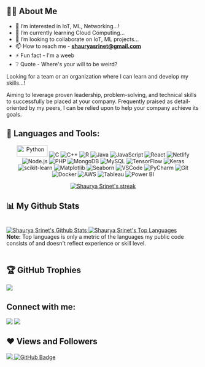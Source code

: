 ## 🙋‍♂️ About Me

- 👀 I’m interested in IoT, ML, Networking...!
- 🌱 I’m currently learning Cloud Computing...
- 💞️ I’m looking to collaborate on IoT, ML projects...
- 📫 How to reach me - **shauryasrinet@gmail.com**
- ⚡ Fun fact - I'm a weeb
- ❔ Quote - Where's your will to be weird?

 
Looking for a team or an organization where I can learn and develop my skills...! 

Aiming to leverage proven leadership, problem-solving, and technical skills to successfully be placed at your company. Frequently praised as detail-oriented by my peers, I can be relied upon to help your company achieve its goals.

 
 
## 🚀 Languages and Tools:

<p align="center">
  <!-- Programming Languages -->
  <img alt="Python" src="https://img.shields.io/badge/-Python-3776AB?style=flat-square&logo=python&logoColor=white" width="80" height="30" />
  <img alt="C" src="https://img.shields.io/badge/-C-A8B9CC?style=flat-square&logo=c&logoColor=white&logoWidth=40" />
  <img alt="C++" src="https://img.shields.io/badge/-C++-00599C?style=flat-square&logo=cplusplus&logoColor=white&logoWidth=40" />
  <img alt="R" src="https://img.shields.io/badge/-R-276DC3?style=flat-square&logo=r&logoColor=white&logoWidth=40" />
  <img alt="Java" src="https://img.shields.io/badge/-Java-007396?style=flat-square&logo=java&logoColor=white&logoWidth=40" />

  <!-- Frontend Technologies -->
  <img alt="JavaScript" src="https://img.shields.io/badge/-JavaScript-F7DF1E?style=flat-square&logo=javascript&logoColor=black&logoWidth=40" />
  <img alt="React" src="https://img.shields.io/badge/-React-61DAFB?style=flat-square&logo=react&logoColor=white&logoWidth=40" />
  <img alt="Netlify" src="https://img.shields.io/badge/-Netlify-00C7B7?style=flat-square&logo=netlify&logoColor=white&logoWidth=40" />

  <!-- Backend Technologies -->
  <img alt="Node.js" src="https://img.shields.io/badge/-Node.js-339933?style=flat-square&logo=node.js&logoColor=white&logoWidth=40" />
  <img alt="PHP" src="https://img.shields.io/badge/-PHP-777BB4?style=flat-square&logo=php&logoColor=white&logoWidth=40" />

  <!-- Database Technologies -->
  <img alt="MongoDB" src="https://img.shields.io/badge/-MongoDB-47A248?style=flat-square&logo=mongodb&logoColor=white&logoWidth=40" />
  <img alt="MySQL" src="https://img.shields.io/badge/-MySQL-4479A1?style=flat-square&logo=mysql&logoColor=white&logoWidth=40" />

  <!-- Data Science and Machine Learning -->
  <img alt="TensorFlow" src="https://img.shields.io/badge/-TensorFlow-FF6F00?style=flat-square&logo=tensorflow&logoColor=white&logoWidth=40" />
  <img alt="Keras" src="https://img.shields.io/badge/-Keras-D00000?style=flat-square&logo=keras&logoColor=white&logoWidth=40" />
  <img alt="scikit-learn" src="https://img.shields.io/badge/-scikit-DA4453?style=flat-square&logo=scikit-learn&logoColor=white&logoWidth=40" />
  <img alt="Matplotlib" src="https://img.shields.io/badge/-Matplotlib-3776AB?style=flat-square&logo=matplotlib&logoColor=white&logoWidth=40" />
  <img alt="Seaborn" src="https://img.shields.io/badge/-Seaborn-4EAE20?style=flat-square&logo=seaborn&logoColor=white&logoWidth=40" />

  <!-- IDEs and Tools -->
  <img alt="VSCode" src="https://img.shields.io/badge/-VSCode-007ACC?style=flat-square&logo=visual-studio-code&logoColor=white&logoWidth=40" />
  <img alt="PyCharm" src="https://img.shields.io/badge/-PyCharm-000000?style=flat-square&logo=pycharm&logoColor=white&logoWidth=40" />
  <img alt="Git" src="https://img.shields.io/badge/-Git-F05032?style=flat-square&logo=git&logoColor=white&logoWidth=40" />
  <img alt="Docker" src="https://img.shields.io/badge/-Docker-2496ED?style=flat-square&logo=docker&logoColor=white&logoWidth=40" />

  <!-- Cloud and DevOps -->
  <img alt="AWS" src="https://img.shields.io/badge/-AWS-232F3E?style=flat-square&logo=amazon-aws&logoColor=white&logoWidth=40" />

  <!-- Business Intelligence and Visualization -->
  <img alt="Tableau" src="https://img.shields.io/badge/-Tableau-E97627?style=flat-square&logo=tableau&logoColor=white&logoWidth=40" />
  <img alt="Power BI" src="https://img.shields.io/badge/-Power%20BI-F2C811?style=flat-square&logo=power-bi&logoColor=white&logoWidth=40" />

</p>


<p align="center">
  <a href="https://github.com/footcricket05/github-readme-streak-stats">
    <img title="🔥 Get streak stats for your profile at git.io/streak-stats" alt="Shaurya Srinet's streak" src="https://github-readme-streak-stats.herokuapp.com/?user=footcricket05&theme=black-ice&hide_border=true&stroke=0000&background=060A0CD0"/>
  </a>
</p>




## 📊 My Github Stats

<br/>
<a href="https://github.com/footcricket05/github-readme-stats">
  <img alt="Shaurya Srinet's Github Stats" src="https://github-readme-stats.vercel.app/api?username=footcricket05&show_icons=true&count_private=true&theme=react&hide_border=true&bg_color=0D1117" />
</a>
<a href="https://github.com/footcricket05/github-readme-stats">
  <img alt="Shaurya Srinet's Top Languages" src="https://github-readme-stats.vercel.app/api/top-langs/?username=footcricket05&langs_count=8&count_private=true&layout=compact&theme=react&hide_border=true&bg_color=0D1117" />
</a>
<br/>
<b>Note:</b> Top languages is only a metric of the languages my public code consists of and doesn't reflect experience or skill level.
<br/>
<br/>



## 🏆 GitHub Trophies
![](https://github-profile-trophy.vercel.app/?username=footcricket05&margin-w=8&margin-h=4&theme=onedark)



## Connect with me:
<p align="left">
  <a href="https://www.linkedin.com/in/shaurya-srinet/"><img src="https://img.icons8.com/fluent/48/000000/linkedin.png"/></a>
  <a href="https://www.instagram.com/_shaurya_srinet/"><img src="https://img.icons8.com/fluent/48/000000/instagram-new.png"/></a>
</p>



## ❤ Views and Followers
<a href="https://github.com/Meghna-DAS/github-profile-views-counter">
    <img src="https://komarev.com/ghpvc/?username=footcricket05">
</a>
<a href="https://github.com/footcricket05?tab=followers">
    <img src="https://img.shields.io/github/followers/footcricket05?label=Followers&style=social" alt="GitHub Badge">
</a>



